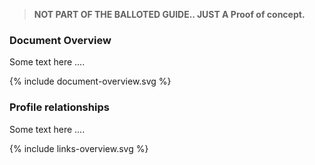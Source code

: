 
<div xmlns="http://www.w3.org/1999/xhtml" xmlns:xsi="http://www.w3.org/2001/XMLSchema-instance">
	<blockquote class="stu-note">
		<b>NOT PART OF THE BALLOTED GUIDE.. JUST A Proof of concept.</b>
	</blockquote>
</div>


### Document Overview 

Some text here ....

<p>{% include document-overview.svg %}</p>


### Profile relationships

Some text here ....

<p>{% include links-overview.svg %}</p>
